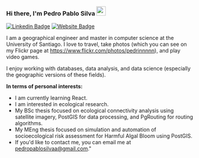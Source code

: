 ### Hi there, I'm Pedro Pablo Silva <img src="https://media.giphy.com/media/hvRJCLFzcasrR4ia7z/giphy.gif" width="25px">

[![Linkedin Badge](https://img.shields.io/badge/-LinkedIn-0e76a8?style=flat-square&logo=Linkedin&logoColor=white)](https://www.linkedin.com/in/pedrosilvaingeo/)
[![Website Badge](https://img.shields.io/badge/Website-3b5998?style=flat-square&logo=google-chrome&logoColor=white)](https://pedropablosilvaa.github.io/)


I am a geographical engineer and master in computer science at the University of Santiago. I love to travel, take photos (which you can see on my Flickr page at https://www.flickr.com/photos/pedrinnnnn), and play video games.

I enjoy working with databases, data analysis, and data science (especially the geographic versions of these fields). 

**In terms of personal interests:**

-  I am currently learning React.
-  I am interested in ecological research.
-  My BSc thesis focused on ecological connectivity analysis using satellite imagery, PostGIS for data processing, and PgRouting for routing algorithms.  
-  My MEng thesis focused on simulation and automation of socioecological risk assessment for Harmful Algal Bloom using PostGIS.     
-  If you'd like to contact me, you can email me at pedropablosilvaa@gmail.com."


</br>
